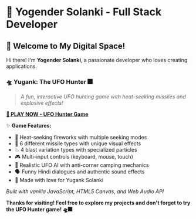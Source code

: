 # 🚀 Yogender Solanki - Full Stack Developer

## 👋 Welcome to My Digital Space!

Hi there! I'm **Yogender Solanki**, a passionate developer who loves creating applications.

### 🛸 **Yugank: The UFO Hunter** 🎆
> *A fun, interactive UFO hunting game with heat-seeking missiles and explosive effects!*

**[🎯 PLAY NOW - UFO Hunter Game](./game.html)** 

✨ **Game Features:**
- 🎪 Heat-seeking fireworks with multiple seeking modes
- 🎨 6 different missile types with unique visual effects  
- 💥 4 blast variation types with specialized particles
- 🎮 Multi-input controls (keyboard, mouse, touch)
- 🤖 Realistic UFO AI with anti-corner camping mechanics
- 🗣️ Funny Hindi dialogues and authentic sound effects
- 💝 Made with love for Yugank Solanki

*Built with vanilla JavaScript, HTML5 Canvas, and Web Audio API*


**Thanks for visiting! Feel free to explore my projects and don't forget to try the UFO Hunter game! 🛸🎆**
